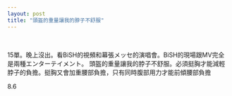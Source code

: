 ```yaml
---
layout: post
title: "頭盔的重量讓我的脖子不舒服"
---
```


  
&nbsp;
&nbsp;

15單。晚上沒出。看BiSH的視頻和幕張メッセ的演唱會。BiSH的現場跟MV完全是兩種エンターテイメント。
頭盔的重量讓我的脖子不舒服。必須挺胸才能減輕脖子的負擔。挺胸又會加重腰部負擔，只有同時腹部用力才能前傾腰部負擔

8.6